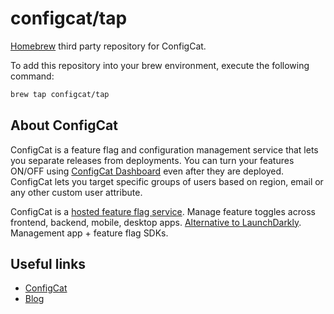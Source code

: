 # configcat/tap
[Homebrew](https://brew.sh/) third party repository for ConfigCat. 

To add this repository into your brew environment, execute the following command:
```bash
brew tap configcat/tap
```

## About ConfigCat
ConfigCat is a feature flag and configuration management service that lets you separate releases from deployments. You can turn your features ON/OFF using <a href="https://app.configcat.com" target="_blank">ConfigCat Dashboard</a> even after they are deployed. ConfigCat lets you target specific groups of users based on region, email or any other custom user attribute.

ConfigCat is a <a href="https://configcat.com" target="_blank">hosted feature flag service</a>. Manage feature toggles across frontend, backend, mobile, desktop apps. <a href="https://configcat.com" target="_blank">Alternative to LaunchDarkly</a>. Management app + feature flag SDKs.

## Useful links
- [ConfigCat](https://configcat.com)
- [Blog](https://configcat.com/blog)

